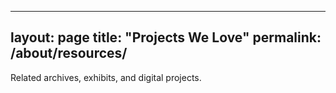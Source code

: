 
---
layout: page
title: "Projects We Love"
permalink: /about/resources/
---
Related archives, exhibits, and digital projects.
